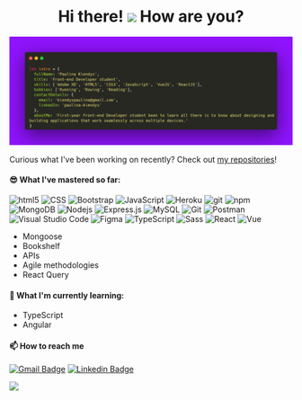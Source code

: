<h1 align="center">Hi there! <img src="https://raw.githubusercontent.com/MartinHeinz/MartinHeinz/master/wave.gif" width="30px"> How are you?</h1>

![Introduction](https://github.com/paulinakiendys/paulinakiendys/blob/main/assets/carbon.png)

Curious what I've been working on recently? Check out [my repositories](https://github.com/paulinakiendys?tab=repositories)!

#### 😎 What I've mastered so far:

<p>
  <img alt="html5" src="https://img.shields.io/badge/-HTML5-E34F26?style=flat-square&logo=html5&logoColor=white" />
  <img alt="CSS" src="https://img.shields.io/badge/CSS-1572B6.svg?logo=css3&logoColor=white">
  <img alt="Bootstrap" src="https://img.shields.io/badge/Bootstrap-7952B3.svg?logo=bootstrap&logoColor=white">
  <img alt="JavaScript" src="https://img.shields.io/badge/JavaScript-F7DF1E.svg?logo=javascript&logoColor=black">
  <img alt="Heroku" src="https://img.shields.io/badge/-Heroku-430098?style=flat-square&logo=heroku&logoColor=white" />
  <img alt="git" src="https://img.shields.io/badge/-Git-F05032?style=flat-square&logo=git&logoColor=white" />
  <img alt="npm" src="https://img.shields.io/badge/-NPM-CB3837?style=flat-square&logo=npm&logoColor=white" />
  <img alt="MongoDB" src="https://img.shields.io/badge/-MongoDB-13aa52?style=flat-square&logo=mongodb&logoColor=white" />
  <img alt="Nodejs" src="https://img.shields.io/badge/-Nodejs-43853d?style=flat-square&logo=Node.js&logoColor=white" />
  <img alt="Express.js" src="https://img.shields.io/badge/Express.js-404d59.svg?logo=express&logoColor=white">
  <img alt="MySQL" src="https://img.shields.io/badge/MySQL-00f.svg?logo=mysql&logoColor=white">
  <img alt="Git" src="https://img.shields.io/badge/Git-F05033.svg?logo=git&logoColor=white">
  <img alt="Postman" src="https://img.shields.io/badge/Postman-FF6C37?logo=postman&logoColor=white">
  <img alt="Visual Studio Code" src="https://img.shields.io/badge/Visual%20Studio%20Code-0078d7.svg?logo=visual-studio-code&logoColor=white">
  <img alt="Figma" src="https://img.shields.io/badge/Figma-F24E1E?style=flat-square&logo=figma&logoColor=white">
  <img alt="TypeScript" src="https://img.shields.io/badge/-TypeScript-007ACC?style=flat-square&logo=typescript&logoColor=white" />
  <img alt="Sass" src="https://img.shields.io/badge/-Sass-CC6699?style=flat-square&logo=sass&logoColor=white" />
  <img alt="React" src="https://img.shields.io/badge/-React-45b8d8?style=flat-square&logo=react&logoColor=white" />
  <img alt="Vue" src="https://img.shields.io/badge/Vue.js-35495E?style=flat-square&logo=vuedotjs&logoColor=4FC08D" />
  
</p>

- Mongoose
- Bookshelf
- APIs
- Agile methodologies
- React Query

#### 🌱 What I'm currently learning:

- TypeScript
- Angular

#### 📫 How to reach me

[![Gmail Badge](https://img.shields.io/badge/-Paulina%20Kiendys-d14836?style=flat-square&logo=Gmail&logoColor=white&link=mailto:kiendyspaulina@gmail.com)](mailto:kiendyspaulina@gmail.com)
[![Linkedin Badge](https://img.shields.io/badge/-Paulina%20Kiendys-blue?style=flat-square&logo=Linkedin&logoColor=white&link=https://www.linkedin.com/in/paulina-kiendys/)](https://www.linkedin.com/in/paulina-kiendys/)

<div>
  <img width="40%" src="https://github-readme-stats.vercel.app/api/top-langs/?username=paulinakiendys&theme=dark&layout=compact" />
</div>
